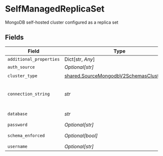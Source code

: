 # SelfManagedReplicaSet

MongoDB self-hosted cluster configured as a replica set


## Fields

| Field                                                                                                                                                                                                         | Type                                                                                                                                                                                                          | Required                                                                                                                                                                                                      | Description                                                                                                                                                                                                   | Example                                                                                                                                                                                                       |
| ------------------------------------------------------------------------------------------------------------------------------------------------------------------------------------------------------------- | ------------------------------------------------------------------------------------------------------------------------------------------------------------------------------------------------------------- | ------------------------------------------------------------------------------------------------------------------------------------------------------------------------------------------------------------- | ------------------------------------------------------------------------------------------------------------------------------------------------------------------------------------------------------------- | ------------------------------------------------------------------------------------------------------------------------------------------------------------------------------------------------------------- |
| `additional_properties`                                                                                                                                                                                       | Dict[str, *Any*]                                                                                                                                                                                              | :heavy_minus_sign:                                                                                                                                                                                            | N/A                                                                                                                                                                                                           |                                                                                                                                                                                                               |
| `auth_source`                                                                                                                                                                                                 | *Optional[str]*                                                                                                                                                                                               | :heavy_minus_sign:                                                                                                                                                                                            | The authentication source where the user information is stored.                                                                                                                                               | admin                                                                                                                                                                                                         |
| `cluster_type`                                                                                                                                                                                                | [shared.SourceMongodbV2SchemasClusterType](../../models/shared/sourcemongodbv2schemasclustertype.md)                                                                                                          | :heavy_check_mark:                                                                                                                                                                                            | N/A                                                                                                                                                                                                           |                                                                                                                                                                                                               |
| `connection_string`                                                                                                                                                                                           | *str*                                                                                                                                                                                                         | :heavy_check_mark:                                                                                                                                                                                            | The connection string of the cluster that you want to replicate.  https://www.mongodb.com/docs/manual/reference/connection-string/#find-your-self-hosted-deployment-s-connection-string for more information. | mongodb://example1.host.com:27017,example2.host.com:27017,example3.host.com:27017/                                                                                                                            |
| `database`                                                                                                                                                                                                    | *str*                                                                                                                                                                                                         | :heavy_check_mark:                                                                                                                                                                                            | The name of the MongoDB database that contains the collection(s) to replicate.                                                                                                                                |                                                                                                                                                                                                               |
| `password`                                                                                                                                                                                                    | *Optional[str]*                                                                                                                                                                                               | :heavy_minus_sign:                                                                                                                                                                                            | The password associated with this username.                                                                                                                                                                   |                                                                                                                                                                                                               |
| `schema_enforced`                                                                                                                                                                                             | *Optional[bool]*                                                                                                                                                                                              | :heavy_minus_sign:                                                                                                                                                                                            | When enabled, syncs will validate and structure records against the stream's schema.                                                                                                                          |                                                                                                                                                                                                               |
| `username`                                                                                                                                                                                                    | *Optional[str]*                                                                                                                                                                                               | :heavy_minus_sign:                                                                                                                                                                                            | The username which is used to access the database.                                                                                                                                                            |                                                                                                                                                                                                               |
